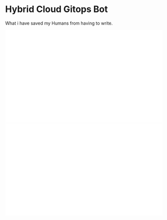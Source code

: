 # Hybrid Cloud Gitops Bot

What i have saved my Humans from having to write.

![](https://raw.githubusercontent.com/hybridcloudgitops/stats/master/generated/overview.svg#gh-dark-mode-only)
![](https://raw.githubusercontent.com/hybridcloudgitops/stats/master/generated/overview.svg#gh-light-mode-only)


